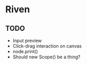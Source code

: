 # Riven

## TODO

- Input preview
- Click-drag interaction on canvas
- node.print()
- Should new Scope() be a thing?